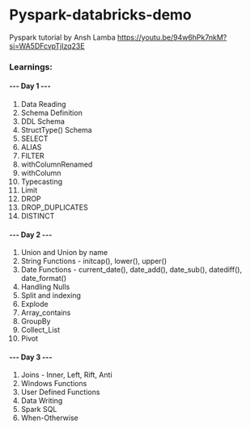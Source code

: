 # Pyspark-databricks-demo
Pyspark tutorial by Ansh Lamba
https://youtu.be/94w6hPk7nkM?si=WA5DFcvpTjIzq23E

### Learnings:
#### --- Day 1 ---
1. Data Reading
2. Schema Definition
3. DDL Schema
4. StructType() Schema
5. SELECT
6. ALIAS
7. FILTER
8. withColumnRenamed
9. withColumn
10. Typecasting
11. Limit
12. DROP
13. DROP_DUPLICATES
14. DISTINCT

#### --- Day 2 --- 
1. Union and Union by name
2. String Functions - initcap(), lower(), upper()
3. Date Functions - current_date(), date_add(), date_sub(), datediff(), date_format()
4. Handling Nulls
5. Split and indexing
6. Explode
7. Array_contains
8. GroupBy
9. Collect_List
10. Pivot

#### --- Day 3 --- 
1. Joins - Inner, Left, Rift, Anti
2. Windows Functions
3. User Defined Functions
4. Data Writing
5. Spark SQL
11. When-Otherwise